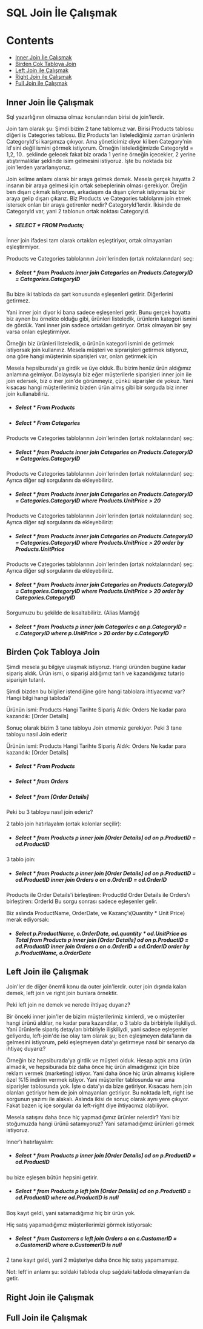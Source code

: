 # SQL Join İle Çalışmak

# Contents
* [Inner Join İle Çalışmak](#inner-join)
* [Birden Çok Tabloya Join](#coklu-join)
* [Left Join ile Çalışmak](#left-join)
* [Right Join ile Çalışmak](#right-join)
* [Full Join ile Çalışmak](#full-join)

## Inner Join İle Çalışmak <a name="inner-join"></a>
Sql yazarlığının olmazsa olmaz konularından birisi de join'lerdir. 

Join tam olarak şu: Şimdi bizim 2 tane tablomuz var. Birisi Products tablosu diğeri is Categories tablosu. Biz Products'ları listelediğimiz zaman ürünlerin CategoryId'si karşımıza çıkıyor. Ama yöneticimiz diyor ki ben Category'nin Id'sini değil ismini görmek istiyorum. Örneğin listelediğimizde CategoryId = 1,2, 10.. şeklinde gelecek fakat biz orada 1 yerine örneğin içecekler, 2 yerine atıştırmalıklar şeklinde isim gelmesini istiyoruz. İşte bu noktada biz join'lerden yararlanıyoruz. 

Join kelime anlamı olarak bir araya gelmek demek. Mesela gerçek hayatta 2 insanın bir araya gelmesi için ortak sebeplerinin olması gerekiyor. Öreğin ben dışarı çıkmak istiyorum, arkadaşım da dışarı çıkmak istiyorsa biz bir araya gelip dışarı çıkarız. Biz Products ve Categories tablolarını join etmek istersek onları bir araya getirenler nedir? CategoryId'lerdir. İkisinde de CategoryId var, yani 
2 tablonun ortak noktası CategoryId. 

- ##### SELECT * FROM Products;

İnner join ifadesi tam olarak ortakları eşleştiriyor, ortak olmayanları eşleştirmiyor. 

Products ve Categories tablolarının Join'lerinden (ortak noktalarından) seç: 
- ##### Select * from Products inner join Categories on Products.CategoryID = Categories.CategoryID

Bu bize iki tabloda da şart konusunda eşleşenleri getirir. Diğerlerini getirmez.

Yani inner join diyor ki bana sadece eşleşenleri getir. Bunu gerçek hayatta biz aynen bu örnekte olduğu gibi, ürünleri listeledik, ürünlerin kategori ismini de gördük. Yani inner join sadece ortakları getiriyor. Ortak olmayan bir şey varsa onları eşleştirmiyor.

Örneğin biz ürünleri listeledik, o ürünün kategori ismini de getirmek istiyorsak join kullanırız. Mesela müşteri ve siprarişleri
getirmek istiyoruz, ona göre hangi müşterinin siparişleri var, onları getirmek için 

Mesela hepsiburada'ya girdik ve üye olduk. Bu bizim henüz ürün aldığımız anlamına gelmiyor. Dolayısıyla biz eğer müşterilerle siparişleri inner join ile join edersek, biz o iner join'de görünmeyiz, çünkü siparişler de yokuz. Yani kısacası hangi müşterilerimiz bizden ürün almış gibi bir sorguda biz inner join kullanabiliriz. 

- ##### Select * From Products

- ##### Select * From Categories

Products ve Categories tablolarının Join'lerinden (ortak noktalarından) seç: 
- ##### Select * from Products inner join Categories on Products.CategoryID = Categories.CategoryID

Products ve Categories tablolarının Join'lerinden (ortak noktalarından) seç:  Ayrıca diğer sql sorgularını da ekleyebiliriz.
- ##### Select * from Products inner join Categories on Products.CategoryID = Categories.CategoryID where Products.UnitPrice > 20

Products ve Categories tablolarının Join'lerinden (ortak noktalarından) seç. Ayrıca diğer sql sorgularını da ekleyebiliriz:
- ##### Select * from Products inner join Categories on Products.CategoryID = Categories.CategoryID where Products.UnitPrice > 20 order by Products.UnitPrice

Products ve Categories tablolarının Join'lerinden (ortak noktalarından) seç: Ayrıca diğer sql sorgularını da ekleyebiliriz.
- ##### Select * from Products inner join Categories on Products.CategoryID = Categories.CategoryID where Products.UnitPrice > 20 order by Categories.CategoryID

Sorgumuzu bu şekilde de kısaltabiliriz. (Alias Mantığı)
- ##### Select * from Products p inner join Categories c on p.CategoryID = c.CategoryID where p.UnitPrice > 20 order by c.CategoryID

## Birden Çok Tabloya Join <a name="coklu-join"></a>
Şimdi mesela şu bilgiye ulaşmak istiyoruz. Hangi üründen bugüne kadar sipariş aldık. Ürün ismi, o siparişi aldığımız tarih ve kazandığımız tutar(o siparişin tutarı).

Şimdi bizden bu bilgiler istendiğine göre hangi tablolara ihtiyacımız var? Hangi bilgi hangi tabloda?

Ürünün ismi: Products
Hangi Tarihte Sipariş Aldık: Orders
Ne kadar para kazandık: [Order Details]

Sonuç olarak bizim 3 tane tabloyu Join etmemiz gerekiyor. Peki 3 tane tabloyu nasıl Join ederiz

Ürünün ismi: Products
Hangi Tarihte Sipariş Aldık: Orders
Ne kadar para kazandık: [Order Details]

- ##### Select * From Products

- ##### Select * from Orders

- ##### Select * from [Order Details]

Peki bu 3 tabloyu nasıl join ederiz?

2 tablo join hatırlayalım (ortak kolonlar seçilir):
- ##### Select * from Products p inner join [Order Details] od on p.ProductID = od.ProductID 

3 tablo join: 
- ##### Select * from Products p inner join [Order Details] od on p.ProductID = od.ProductID inner join Orders o  on o.OrderID = od.OrderID

Products ile Order Details'i birleştiren: ProductId
Order Details ile Orders'ı birleştiren: OrderId
Bu sorgu sonrası sadece eşleşenler gelir. 


Biz aslında ProductName, OrderDate, ve Kazanç'ı(Quantity * Unit Price) merak ediyorsak:
- ##### Select p.ProductName, o.OrderDate, od.quantity * od.UnitPrice as Total  from Products p inner join [Order Details] od on p.ProductID = od.ProductID inner join Orders o on o.OrderID = od.OrderID order by p.ProductName, o.OrderDate

## Left Join ile Çalışmak <a name="left-join"></a>

Join'ler de diğer önemli konu da outer join'lerdir. outer join dışında kalan demek, left join ve right join bunlara örnektir. 

Peki left join ne demek ve nerede ihtiyaç duyarız?

Bir önceki inner join'ler de bizim müşterilerimiz kimlerdi, ve o müşteriler hangi ürünü aldılar, ne kadar para kazandılar, o 3 tablo da birbiriyle ilişkiliydi. Yani ürünlerle sipariş detayları birbiriyle ilişkiliydi, yani sadece eşleşenler geliyordu, left-join'de ise olay tam olarak şu; ben eşleşmeyen data'ların da gelmesini istiyorum, peki eşleşmeyen data'yı getirmeye nasıl bir senaryo da ihtiyaç duyarız?

Örneğin biz hepsiburada'ya girdik ve müşteri olduk. Hesap açtık ama ürün almadık, ve hepsiburada biz daha önce hiç ürün almadığımız için bize reklam vermek (marketing) istiyor. Yani daha önce hiç ürün almamış kişilere özel %15 indirim vermek istiyor. Yani müşteriler tablosunda var ama siparişler tablosunda yok. İşte o data'yı da bize getiriyor. Kısacası hem join olanları getiriyor hem de join olmayanları getiriyor. Bu noktada left, right ise sorgunun yazımı ile alakalı. Aslında ikisi de sonuç olarak aynı yere çıkıyor. Fakat bazen iç içe sorgular da left-right diye ihtiyacmız olabiliyor. 


Mesela satışını daha önce hiç yapmadığımız ürünler nelerdir? Yani biz stoğumuzda hangi ürünü satamıyoruz?
Yani satamadığımız ürünleri görmek istiyoruz. 

Inner'ı hatırlayalım:
- ##### Select * from Products p inner join [Order Details] od on p.ProductID = od.ProductID
bu bize eşleşen bütün hepsini getirir.

- ##### Select * from Products p left join [Order Details] od on p.ProductID = od.ProductID where od.ProductID is null 
Boş kayıt geldi, yani satamadığımız hiç bir ürün yok. 

Hiç satış yapamadığımız müşterilerimizi görmek istiyorsak:
- ##### Select * from Customers c left join Orders o on c.CustomerID = o.CustomerID where o.CustomerID is null 
2 tane kayıt geldi, yani 2 müşteriye daha önce hiç satış yapamamışız.

Not: left'in anlamı şu: soldaki tabloda olup sağdaki tabloda olmayanları da getir. 

## Right Join ile Çalışmak <a name="right-join"></a>





## Full Join ile Çalışmak <a name="full-join"></a>
